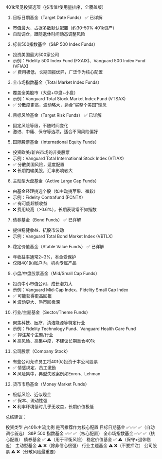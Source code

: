 401k常见投资选项（按市值/使用量排序，全覆盖版）


1. 目标日期基金（Target Date Funds） ✅ 已详解
- 市值最大，占据多数默认配置（约30-50% 401k资产）
- 自动调仓，跟随退休时间动态调整风险


2. 标普500指数基金（S&P 500 Index Funds）
- 投资美国最大500家公司
- 示例：Fidelity 500 Index Fund (FXAIX)、Vanguard 500 Index Fund (VFIAX)
- ✅ 费用极低，长期回报优异，广泛作为核心配置


3. 全市场指数基金（Total Market Index Funds）
- 覆盖全美股市（大盘+中盘+小盘）
- 示例：Vanguard Total Stock Market Index Fund (VTSAX)
- ✅ 分散度更高，波动略大，适合“买整个美国”理念


4. 目标风险基金（Target Risk Funds） ✅ 已详解
- 固定风险等级，不随时间变化
- 激进、中庸、保守等选项，适合不同风险偏好


5. 国际股票基金（International Equity Funds）
- 投资欧美/新兴市场的非美股票
- 示例：Vanguard Total International Stock Index (VTIAX)
- ✅ 分散美国风险，适度配置
- ❌ 长期跑输美股，汇率影响较大


6. 主动型大盘基金（Active Large Cap Funds）
- 由基金经理挑选个股（如主动挑苹果、微软）
- 示例：Fidelity Contrafund (FCNTX)
- ✅ 有可能超额收益
- ❌ 费用较高（>0.6%），长期表现常不如指数


7. 债券基金（Bond Funds） ✅ 已详解
- 提供稳健收益、抗股市波动
- 示例：Vanguard Total Bond Market Index (VBTLX)


8. 稳定价值基金（Stable Value Funds） ✅ 已详解
- 年收益率通常2~3%，本金受保护
- 仅限401(k)账户内，机构专属产品


9. 小盘/中盘股票基金（Mid/Small Cap Funds）
- 投资中小市值公司，成长潜力大
- 示例：Vanguard Mid-Cap Index、Fidelity Small Cap Index
- ✅ 可能获得更高回报
- ❌ 波动更大、熊市回撤深


10. 行业/主题基金（Sector/Theme Funds）
- 聚焦科技、医疗、清洁能源等特定行业
- 示例：Fidelity Technology Fund、Vanguard Health Care Fund
- ✅ 押注某个主题/行业
- ❌ 高风险、高集中度，不建议长期重仓401k


11. 公司股票（Company Stock）
- 有些公司允许员工将401(k)投资于本公司股票
- ✅ 情感绑定、员工激励
- ❌ 风险集中，典型失败案例如Enron、Lehman


12. 货币市场基金（Money Market Funds）
- 极低风险、近似现金
- ✅ 保本、流动性强
- ❌ 利率环境低时几乎无收益，长期价值极低


总结建议：

投资类型	占401k主流比例	是否推荐作为核心配置
目标日期基金	✅✅✅	✅（自动调仓首选）
S&P 500 指数基金	✅✅	✅（核心配置）
全市场指数基金	✅✅	✅（核心配置）
债券基金	✅	⚠️（用于平衡风险）
稳定价值基金	✅	⚠️（保守+退休临近）
主动型基金	⚠️	❌（除非信心很强）
行业主题基金	⚠️	❌（不要押注）
公司股票	⚠️	❌（分散风险最重要）


